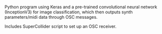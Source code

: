 Python program using Keras and a pre-trained convolutional neural network (InceptionV3) for image classification,
which then outputs synth parameters/midi data through OSC messages.

Includes SuperCollider script to set up an OSC receiver.
